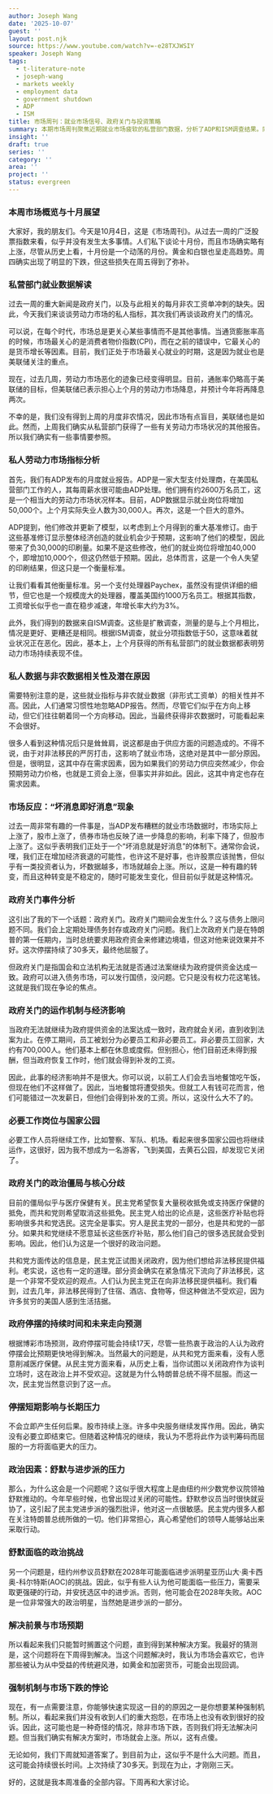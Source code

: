 ```yaml
---
author: Joseph Wang
date: '2025-10-07'
guest: ''
layout: post.njk
source: https://www.youtube.com/watch?v=-e28TXJWSIY
speaker: Joseph Wang
tags:
  - t-literature-note
  - joseph-wang
  - markets weekly
  - employment data
  - government shutdown
  - ADP
  - ISM
title: 市场周刊：就业市场信号、政府关门与投资策略
summary: 本期市场周刊聚焦近期就业市场疲软的私营部门数据，分析了ADP和ISM调查结果。同时，深入探讨了政府关门事件的起因、影响及潜在的政治博弈，并结合市场反应，探讨了‘坏消息即好消息’的投资逻辑。
insight: ''
draft: true
series: ''
category: ''
area: ''
project: ''
status: evergreen
---
```

### 本周市场概览与十月展望

大家好，我的朋友们。今天是10月4日，这是《市场周刊》。从过去一周的广泛股票指数来看，似乎并没有发生太多事情。人们私下谈论十月份，而且市场确实略有上涨，尽管从历史上看，十月份是一个动荡的月份。黄金和白银也呈走高趋势。周四确实出现了明显的下跌，但这些损失在周五得到了弥补。

### 私营部门就业数据解读

过去一周的重大新闻是政府关门，以及与此相关的每月非农工资单冲刺的缺失。因此，今天我们来谈谈劳动力市场的私人指标，其次我们再谈谈政府关门的情况。

可以说，在每个时代，市场总是更关心某些事情而不是其他事情。当通货膨胀率高的时候，市场最关心的是消费者物价指数(CPI)，而在之前的错误中，它最关心的是货币增长等因素。目前，我们正处于市场最关心就业的时期，这是因为就业也是美联储关注的重点。

现在，过去几周，劳动力市场恶化的迹象已经变得明显。目前，通胀率仍略高于美联储的目标，但美联储已表示担心上个月的劳动力市场降息，并预计今年将再降息两次。

不幸的是，我们没有得到上周的月度非农情况，因此市场有点盲目，美联储也是如此。然而，上周我们确实从私营部门获得了一些有关劳动力市场状况的其他报告。所以我们确实有一些事情要参照。

### 私人劳动力市场指标分析

首先，我们有ADP发布的月度就业报告。ADP是一家大型支付处理商，在美国私营部门工作的人，其每周薪水很可能由ADP处理。他们拥有约2600万名员工，这是一个相当大的劳动力市场状况样本。目前，ADP数据显示就业岗位将增加50,000个。上个月实际失业人数为30,000人。再次，这是一个巨大的意外。

ADP提到，他们修改并更新了模型，以考虑到上个月得到的重大基准修订。由于这些基准修订显示整体经济创造的就业机会少于预期，这影响了他们的模型，因此带来了负30,000的印刷量。如果不是这些修改，他们的就业岗位将增加40,000个，即增加10,000个，但这仍然低于预期。因此，总体而言，这是一个令人失望的印刷结果，但这只是一个衡量标准。

让我们看看其他衡量标准。另一个支付处理器Paychex，虽然没有提供详细的细节，但它也是一个规模庞大的处理器，覆盖美国约1000万名员工。根据其指数，工资增长似乎也一直在稳步减速，年增长率大约为3%。

此外，我们得到的数据来自ISM调查。这些是扩散调查，测量的是与上个月相比，情况是更好、更糟还是相同。根据ISM调查，就业分项指数低于50，这意味着就业状况正在恶化。因此，基本上，上个月获得的所有私营部门的就业数据都表明劳动力市场持续表现不佳。

### 私人数据与非农数据相关性及潜在原因

需要特别注意的是，这些就业指标与非农就业数据（非形式工资单）的相关性并不高。因此，人们通常习惯性地忽略ADP报告。然而，尽管它们似乎在方向上移动，但它们往往朝着同一个方向移动。因此，当最终获得非农数据时，可能看起来不会很好。

很多人看到这种情况后只是耸耸肩，说这都是由于供应方面的问题造成的。不得不说，由于对非法移民的严厉打击，这影响了就业市场，这绝对是其中一部分原因。但是，很明显，这其中存在需求因素，因为如果我们的劳动力供应突然减少，你会预期劳动力价格，也就是工资会上涨，但事实并非如此。因此，这其中肯定也存在需求因素。

### 市场反应：“坏消息即好消息”现象

过去一周非常有趣的一件事是，当ADP发布糟糕的就业市场数据时，市场实际上上涨了，股市上涨了，债券市场也反映了进一步降息的影响，利率下降了，但股市上涨了。这似乎表明我们正处于一个“坏消息就是好消息”的体制下。通常你会说，嘿，我们正在增加经济衰退的可能性，也许这不是好事，也许股票应该抛售，但似乎有一类投资者认为，坏数据越多，市场就越会上涨。所以，这是一种有趣的转变，而且这种转变是不稳定的，随时可能发生变化，但目前似乎就是这种情况。

### 政府关门事件分析

这引出了我的下一个话题：政府关门。政府关门期间会发生什么？这与债务上限问题不同。我们会上定期处理债务封存或政府关门问题。我们上次政府关门是在特朗普的第一任期内，当时总统要求用政府资金来修建边境墙，但这对他来说效果并不好。这次停摆持续了30多天，最终他屈服了。

但政府关门是指国会和立法机构无法就是否通过法案继续为政府提供资金达成一致。政府可以进入债务市场，可以发行国债，没问题。它只是没有权力花这笔钱。这就是我们现在争论的焦点。

### 政府关门的运作机制与经济影响

当政府无法就继续为政府提供资金的法案达成一致时，政府就会关闭，直到收到法案为止。在停工期间，员工被划分为必要员工和非必要员工。非必要员工回家，大约有700,000人。他们基本上都在休息或度假。但别担心，他们目前还未得到报酬，但当政府恢复工作时，他们就会得到补发的工资。

因此，此事的经济影响并不是很大。你可以说，以前工人们会去当地餐馆吃午饭，但现在他们不这样做了。因此，当地餐馆将遭受损失。但就工人有钱可花而言，他们可能错过一次发薪日，但他们会得到补发的工资。所以，这没什么大不了的。

### 必要工作岗位与国家公园

必要工作人员将继续工作，比如警察、军队、机场。看起来很多国家公园也将继续运作，这很好，因为我不想成为一名游客，飞到美国，去黄石公园，却发现它关闭了。

### 政府关门的政治僵局与核心分歧

目前的僵局似乎与医疗保健有关。民主党希望恢复大量税收抵免或支持医疗保健的抵免，而共和党则希望取消这些抵免。民主党人给出的论点是，这些医疗补贴也将影响很多共和党选民。这完全是事实。穷人是民主党的一部分，也是共和党的一部分。如果共和党继续不愿意延长这些医疗补贴，那么他们自己的很多选民就会受到影响。因此，他们认为这是一个很好的政治问题。

共和党方面传达的信息是，民主党正试图关闭政府，因为他们想给非法移民提供福利。老实说，这也有一定的道理。部分资金确实在紧急情况下流向了非法移民，这是一个非常不受欢迎的观点。人们认为民主党正在向非法移民提供福利。我们看到，过去几年，非法移民得到了住宿、酒店、食物等，但这种做法不受欢迎，因为许多贫穷的美国人感到生活拮据。

### 政府停摆的持续时间和未来走向预测

根据博彩市场预测，政府停摆可能会持续17天，尽管一些热衷于政治的人认为政府停摆会比预期更快地得到解决。当然最大的问题是，从共和党方面来看，没有人愿意削减医疗保健。从民主党方面来看，从历史上看，当你试图以关闭政府作为谈判立场时，这在政治上并不受欢迎。这就是为什么特朗普总统不得不屈服。而这一次，民主党当然意识到了这一点。

### 停摆短期影响与长期压力

不会立即产生任何后果。股市持续上涨。许多中央服务继续发挥作用。因此，确实没有必要立即结束它。但随着这种情况的继续，我认为不愿将此作为谈判筹码而屈服的一方将面临更大的压力。

### 政治因素：舒默与进步派的压力

那么，为什么这会是一个问题呢？这似乎很大程度上是由纽约州少数党参议院领袖舒默推动的。今年早些时候，也曾出现过关闭的可能性。舒默参议员当时很快就妥协了，这引起了民主党进步派的强烈批评，他对这一点很敏感。民主党内很多人都在关注特朗普总统所做的一切。他们非常担心，真心希望他们的领导人能够站出来采取行动。

### 舒默面临的政治挑战

另一个问题是，纽约州参议员舒默在2028年可能面临进步派明星亚历山大·奥卡西奥-科尔特斯(AOC)的挑战。因此，似乎有些人认为他可能面临一些压力，需要采取更强硬的行动，并安抚选区中的进步派。否则，他可能会在2028年失败。AOC是一位非常强大的政治明星，当然她是进步派的一部分。

### 解决前景与市场预期

所以看起来我们只能暂时搁置这个问题，直到得到某种解决方案。我最好的猜测是，这个问题将在下周得到解决。当这个问题解决时，我认为市场会喜欢它，也许那些被认为从中受益的传统避风港，如黄金和加密货币，可能会出现回调。

### 强制机制与市场下跌的悖论

现在，有一点需要注意，你能够快速实现这一目的的原因之一是你想要某种强制机制。所以，看起来我们并没有收到人们的重大抱怨，在市场上也没有收到很好的投诉。因此，这可能也是一种奇怪的情况，除非市场下跌，否则我们将无法解决问题。但当我们确实有解决方案时，市场就会上涨。所以，这有点傻。

无论如何，我们下周就知道答案了。到目前为止，这似乎不是什么大问题。而且，这可能会持续很长时间。上次持续了30多天。到现在为止，才刚刚三天。

好的，这就是我本周准备的全部内容。下周再和大家讨论。